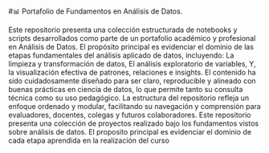 #📊 Portafolio de Fundamentos en Análisis de Datos.

Este repositorio presenta una colección estructurada de notebooks y scripts desarrollados como parte de un portafolio académico y profesional en Análisis de Datos. El propósito principal es evidenciar el dominio de las etapas fundamentales del análisis aplicado de datos, incluyendo:
La limpieza y transformación de datos,
El análisis exploratorio de variables,
Y, la visualización efectiva de patrones, relaciones e insights.
El contenido ha sido cuidadosamente diseñado para ser claro, reproducible y alineado con buenas prácticas en ciencia de datos, lo que permite tanto su consulta técnica como su uso pedagógico. La estructura del repositorio refleja un enfoque ordenado y modular, facilitando su navegación y comprensión para evaluadores, docentes, colegas y futuros colaboradores.
Este repositorio presenta una colección de proyectos realizado bajo los fundamentos vistos sobre análisis de datos. El proposito principal es evidenciar el dominio de cada etapa aprendida en la realización del curso
